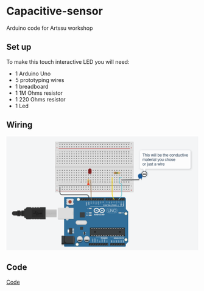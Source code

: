 # Capacitive-sensor
Arduino code for Artssu workshop

## Set up 

To make this touch interactive LED you will need: 
- 1 Arduino Uno 
- 5 prototyping wires 
- 1 breadboard 
- 1 1M Ohms resistor
- 1 220 Ohms resistor
- 1 Led 

## Wiring 

![Image of the circuit](Circuit.png)

## Code 
[Code](Code.ino)
